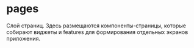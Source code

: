 # pages

Слой страниц. Здесь размещаются компоненты-страницы, которые собирают виджеты и features для формирования отдельных экранов приложения. 